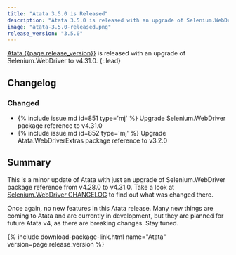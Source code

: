 ```yaml
---
title: "Atata 3.5.0 is Released"
description: "Atata 3.5.0 is released with an upgrade of Selenium.WebDriver to v4.31.0."
image: "atata-3.5.0-released.png"
release_version: "3.5.0"
---
```


[Atata {{page.release_version}}](https://www.nuget.org/packages/Atata/{{page.release_version}})
is released with an upgrade of Selenium.WebDriver to v4.31.0.
{:.lead}

<!--more-->

## Changelog

### Changed

- {% include issue.md id=851 type='mj' %} Upgrade Selenium.WebDriver package reference to v4.31.0
- {% include issue.md id=852 type='mj' %} Upgrade Atata.WebDriverExtras package reference to v3.2.0

## Summary

This is a minor update of Atata with just an upgrade of Selenium.WebDriver package reference from v4.28.0 to v4.31.0.
Take a look at [Selenium.WebDriver CHANGELOG](https://github.com/SeleniumHQ/selenium/blob/trunk/dotnet/CHANGELOG)
to find out what was changed there.

Once again, no new features in this Atata release.
Many new things are coming to Atata and are currently in development,
but they are planned for future Atata v4, as there are breaking changes.
Stay tuned.

{% include download-package-link.html name="Atata" version=page.release_version %}
